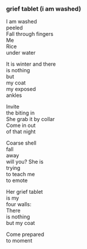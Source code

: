 ### grief tablet (i am washed)

I am washed\
peeled\
Fall through fingers \
Me\
Rice\
under water

It is winter and there\
is nothing\
but\
my coat\
my <span class='link' data-link='ralph.md'>exposed</span>\
ankles

Invite\
the biting in\
She grab it by collar\
Come in out\
of that night

Coarse shell\
fall\
away\
will you? She is\
trying\
to teach me\
to emote

Her grief tablet\
is my\
four walls:\
There\
is nothing\
but my coat

Come prepared\
to moment


